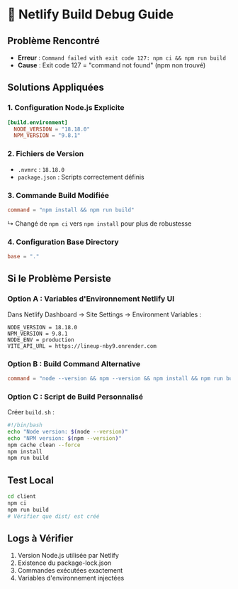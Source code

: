 # 🔧 Netlify Build Debug Guide

## Problème Rencontré
- **Erreur** : `Command failed with exit code 127: npm ci && npm run build`
- **Cause** : Exit code 127 = "command not found" (npm non trouvé)

## Solutions Appliquées

### 1. Configuration Node.js Explicite
```toml
[build.environment]
  NODE_VERSION = "18.18.0"
  NPM_VERSION = "9.8.1"
```

### 2. Fichiers de Version
- `.nvmrc` : `18.18.0`
- `package.json` : Scripts correctement définis

### 3. Commande Build Modifiée
```toml
command = "npm install && npm run build"
```
↳ Changé de `npm ci` vers `npm install` pour plus de robustesse

### 4. Configuration Base Directory
```toml
base = "."
```

## Si le Problème Persiste

### Option A : Variables d'Environnement Netlify UI
Dans Netlify Dashboard → Site Settings → Environment Variables :
```
NODE_VERSION = 18.18.0
NPM_VERSION = 9.8.1
NODE_ENV = production
VITE_API_URL = https://lineup-nby9.onrender.com
```

### Option B : Build Command Alternative
```toml
command = "node --version && npm --version && npm install && npm run build"
```

### Option C : Script de Build Personnalisé
Créer `build.sh` :
```bash
#!/bin/bash
echo "Node version: $(node --version)"
echo "NPM version: $(npm --version)"
npm cache clean --force
npm install
npm run build
```

## Test Local
```bash
cd client
npm ci
npm run build
# Vérifier que dist/ est créé
```

## Logs à Vérifier
1. Version Node.js utilisée par Netlify
2. Existence du package-lock.json
3. Commandes exécutées exactement
4. Variables d'environnement injectées 